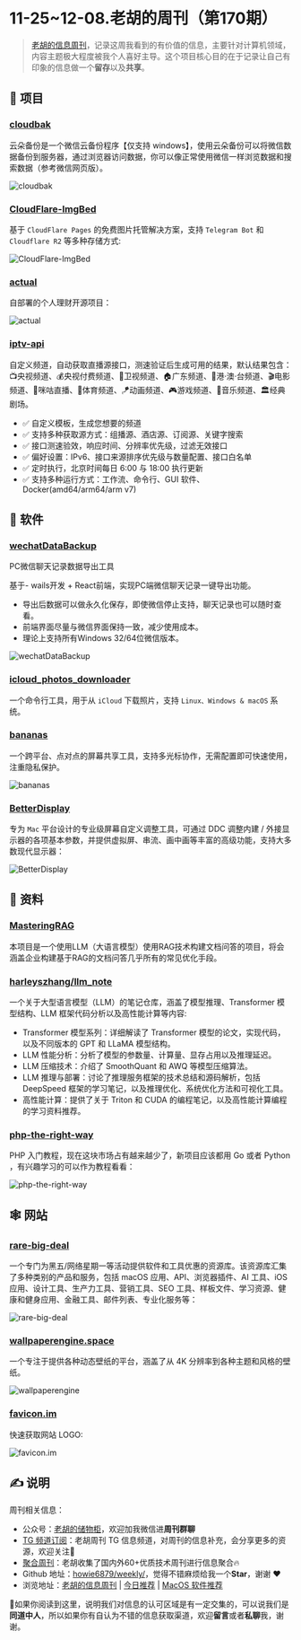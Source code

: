 # 11-25~12-08.老胡的周刊（第170期）

> [老胡的信息周刊](https://weekly.howie6879.com/)，记录这周我看到的有价值的信息，主要针对计算机领域，内容主题极大程度被我个人喜好主导。这个项目核心目的在于记录让自己有印象的信息做一个**留存**以及**共享**。

## 🎯 项目

### [cloudbak](https://github.com/likeflyme/cloudbak)

云朵备份是一个微信云备份程序【仅支持 windows】，使用云朵备份可以将微信数据备份到服务器，通过浏览器访问数据，你可以像正常使用微信一样浏览数据和搜索数据（参考微信网页版）。

![cloudbak](https://images-1252557999.file.myqcloud.com/uPic/k1QNE0.png)

### [CloudFlare-ImgBed](https://github.com/MarSeventh/CloudFlare-ImgBed)

基于 `CloudFlare Pages` 的免费图片托管解决方案，支持 `Telegram Bot` 和 `Cloudflare R2` 等多种存储方式:

![CloudFlare-ImgBed](https://images-1252557999.file.myqcloud.com/uPic/49JpVO.png)
### [actual](https://github.com/actualbudget/actual)

自部署的个人理财开源项目：

![actual](https://images-1252557999.file.myqcloud.com/uPic/jXtBXk.png)

### [iptv-api](https://github.com/Guovin/iptv-api)

自定义频道，自动获取直播源接口，测速验证后生成可用的结果，默认结果包含：📺央视频道、💰央视付费频道、📡卫视频道、🏠广东频道、🌊港·澳·台频道、🎬电影频道、🎥咪咕直播、🏀体育频道、🪁动画频道、🎮游戏频道、🎵音乐频道、🏛经典剧场。

- ✅ 自定义模板，生成您想要的频道
- ✅ 支持多种获取源方式：组播源、酒店源、订阅源、关键字搜索
- ✅ 接口测速验效，响应时间、分辨率优先级，过滤无效接口
- ✅ 偏好设置：IPv6、接口来源排序优先级与数量配置、接口白名单
- ✅ 定时执行，北京时间每日 6:00 与 18:00 执行更新
- ✅ 支持多种运行方式：工作流、命令行、GUI 软件、Docker(amd64/arm64/arm v7)

## 🤖 软件

### [wechatDataBackup](https://github.com/git-jiadong/wechatDataBackup)

PC微信聊天记录数据导出工具

基于- wails开发 + React前端，实现PC端微信聊天记录一键导出功能。
- 导出后数据可以做永久化保存，即使微信停止支持，聊天记录也可以随时查看。
- 前端界面尽量与微信界面保持一致，减少使用成本。
- 理论上支持所有Windows 32/64位微信版本。

![wechatDataBackup](https://images-1252557999.file.myqcloud.com/uPic/LJBaJf.png)

### [icloud_photos_downloader](https://github.com/icloud-photos-downloader/icloud_photos_downloader)

一个命令行工具，用于从 `iCloud` 下载照片，支持 `Linux、Windows & macOS` 系统。

### [bananas](https://github.com/mistweaverco/bananas)

一个跨平台、点对点的屏幕共享工具，支持多光标协作，无需配置即可快速使用，注重隐私保护。

![bananas](https://images-1252557999.file.myqcloud.com/uPic/oOMgaM.png)

### [BetterDisplay](https://github.com/waydabber/BetterDisplay)

专为 `Mac` 平台设计的专业级屏幕自定义调整工具，可通过 DDC 调整内建 / 外接显示器的各项基本参数，并提供虚拟屏、串流、画中画等丰富的高级功能，支持大多数现代显示器：

![BetterDisplay](https://images-1252557999.file.myqcloud.com/uPic/qLLPBM.png)

## 👀 资料

### [MasteringRAG](https://github.com/Steven-Luo/MasteringRAG)

本项目是一个使用LLM（大语言模型）使用RAG技术构建文档问答的项目，将会涵盖企业构建基于RAG的文档问答几乎所有的常见优化手段。

### [harleyszhang/llm_note](https://github.com/harleyszhang/llm_note)

一个关于大型语言模型（LLM）的笔记仓库，涵盖了模型推理、Transformer 模型结构、LLM 框架代码分析以及高性能计算等内容:

- Transformer 模型系列：详细解读了 Transformer 模型的论文，实现代码，以及不同版本的 GPT 和 LLaMA 模型结构。
- LLM 性能分析：分析了模型的参数量、计算量、显存占用以及推理延迟。
- LLM 压缩技术：介绍了 SmoothQuant 和 AWQ 等模型压缩算法。
- LLM 推理与部署：讨论了推理服务框架的技术总结和源码解析，包括 DeepSpeed 框架的学习笔记，以及推理优化、系统优化方法和可视化工具。
- 高性能计算：提供了关于 Triton 和 CUDA 的编程笔记，以及高性能计算编程的学习资料推荐。

### [php-the-right-way](https://learnku.com/docs/php-the-right-way/PHP8.0)

PHP 入门教程，现在这块市场占有越来越少了，新项目应该都用 Go 或者 Python ，有兴趣学习的可以作为教程看看：

![php-the-right-way](https://images-1252557999.file.myqcloud.com/uPic/DKXw5S.png)

## 🕸 网站

### [rare-big-deal](https://rarebigdeal.com/)

一个专门为黑五/网络星期一等活动提供软件和工具优惠的资源库。该资源库汇集了多种类别的产品和服务，包括 macOS 应用、API、浏览器插件、AI 工具、iOS 应用、设计工具、生产力工具、营销工具、SEO 工具、样板文件、学习资源、健康和健身应用、金融工具、邮件列表、专业化服务等：

![rare-big-deal](https://images-1252557999.file.myqcloud.com/uPic/AepRDr.png)

### [wallpaperengine.space](https://www.wallpaperengine.space/)

一个专注于提供各种动态壁纸的平台，涵盖了从 4K 分辨率到各种主题和风格的壁纸。

![wallpaperengine](https://images-1252557999.file.myqcloud.com/uPic/MgDa1c.png)

### [favicon.im](https://favicon.im/)

快速获取网站 LOGO:

![favicon.im](https://images-1252557999.file.myqcloud.com/uPic/FSVgaW.png)

## ✍️ 说明

周刊相关信息：

- 公众号：[老胡的储物柜](https://images-1252557999.file.myqcloud.com/uPic/ETIbMe.jpg)，欢迎加我微信进**周刊群聊**
- [TG 频道订阅](https://t.me/howie_weekly)：老胡周刊 TG 信息频道，对周刊的信息补充，会分享更多的资源，欢迎关注👏
- [聚合周刊](https://www.fre321.com/weekly)：老胡收集了国内外60+优质技术周刊进行信息聚合🔥
- Github 地址：[howie6879/weekly/](https://github.com/howie6879/weekly/)，觉得不错麻烦给我一个**Star**，谢谢 ❤️
- 浏览地址：[老胡的信息周刊](https://weekly.howie6879.com) | [今日推荐](https://weekly.howie6879.com/recommend/index.html) | [MacOS 软件推荐](https://weekly.howie6879.com/soft/mac.html)

🙌如果你阅读到这里，说明我们对信息的认可区域是有一定交集的，可以说我们是**同道中人**，所以如果你有自认为不错的信息获取渠道，欢迎**留言**或者**私聊**我，谢谢。
